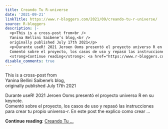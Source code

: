 ```yaml
---
title: Creando Tu R-universe
date: '2021-09-21'
linkTitle: https://www.r-bloggers.com/2021/09/creando-tu-r-universe/
source: R-bloggers
description: |-
  <p>This is a cross-post from<br />
  Yanina Bellini Saibene’s blog,<br />
  originally published July 17th 2021</p>
  <p>Durante useR! 2021 Jeroen Ooms presentó el proyecto universo R en su keynote.<br />
  Comentó sobre el proyecto, los casos de uso y repasó las instrucciones para crear tu propio universo-r. En este post the explico como crear ...</p>
  <strong>Continue reading</strong>: <a href="https://www.r-bloggers.com/2021/09/creando-tu-r-universe/">Creando Tu ...
disable_comments: true
---
```

<p>This is a cross-post from<br />
Yanina Bellini Saibene’s blog,<br />
originally published July 17th 2021</p>
<p>Durante useR! 2021 Jeroen Ooms presentó el proyecto universo R en su keynote.<br />
Comentó sobre el proyecto, los casos de uso y repasó las instrucciones para crear tu propio universo-r. En este post the explico como crear ...</p>
<strong>Continue reading</strong>: <a href="https://www.r-bloggers.com/2021/09/creando-tu-r-universe/">Creando Tu ...
